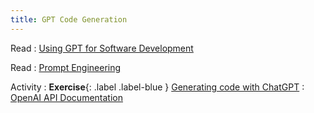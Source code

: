 ```yaml
---
title: GPT Code Generation
---
```


Read
: [Using GPT for Software Development](#)

Read
: [Prompt Engineering](#)

Activity
: **Exercise**{: .label .label-blue } [Generating code with ChatGPT](#)
: [OpenAI API Documentation](https://platform.openai.com/docs)

